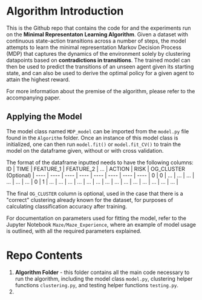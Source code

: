 # Algorithm Introduction

This is the Github repo that contains the code for and the experiments run on the **Minimal Representaton Learning Algorithm**. Given a dataset with 
continuous state-action transitions across a number of steps, the model attempts to learn the minimal representation Markov Decision Process (MDP) that 
captures the dynamics of the environment solely by clustering datapoints based on **contradictions in transitions**. The trained model can then be used 
to predict the transitions of an unseen agent given its starting state, and can also be used to derive the optimal policy for a given agent to attain the 
highest reward.

For more information about the premise of the algorithm, please refer to the accompanying paper.

## Applying the Model
The model class named `MDP_model` can be imported from the `model.py` file found in the `Algorithm` folder. Once an instance of this model class is initialized, 
one can then run `model.fit()` or `model.fit_CV()` to train the model on the dataframe given, without or with cross validation. 

The format of the dataframe inputted needs to have the following columns: 
ID | TIME | FEATURE_1 | FEATURE_2 | ... | ACTION | RISK | OG_CLUSTER (Optional) |
---- | ---- | ---- | ---- | ---- | ---- | ---- | ---- | 
0 | 0 | ... | ... | ... | ... | ... | ... | 
0 | 1 | ... | ... | ... | ... | ... | ... | 
... | ... | ... | ... | ... | ... | ... | ... | 

The final `OG_CLUSTER` column is optional, used in the case that there is a "correct" clustering already known for the dataset, for purposes of calculating
classification accuracy after training. 

For documentation on parameters used for fitting the model, refer to the Jupyter Notebook `Maze/Maze_Experience`, where an example of model usage is outlined, with all the required parameters explained. 

# Repo Contents

1. **Algorithm Folder** - this folder contains all the main code necessary to run the algorithm, including the model class `model.py`, clustering helper functions
`clustering.py`, and testing helper functions `testing.py`. 
1.  

